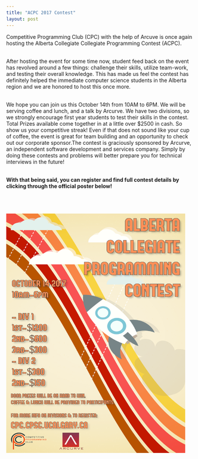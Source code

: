 ```yaml
---
title: "ACPC 2017 Contest"
layout: post
---
```


<div class="col-md-12">
Competitive Programming Club (CPC) with the help of Arcuve is once again hosting the Alberta Collegiate Collegiate Programming Contest (ACPC).<br><br>

After hosting the event for some time now, student feed back on the event has revolved around a few things: challenge their skills, utilize team-work, and testing their overall knowledge. This has made us feel the contest has definitely helped the immediate computer science students in the Alberta region and we are honored to host this once more. <br><br>

We hope you can join us this October 14th from 10AM to 6PM. We will be serving coffee and lunch, and a talk by Arcurve. We have two divisions, so we strongly encourage first year students to test their skills in the contest. Total Prizes available come together in at a little over $2500 in cash. So show us your competitive streak! Even if that does not sound like your cup of coffee, the event is great for team building and an opportunity to check out our corporate sponsor.The contest is graciously sponsored by Arcurve, an independent software development and services company. Simply by doing these contests and problems will better prepare you for technical interviews in the future! <br><br>

<b>With that being said, you can register and find full contest details by clicking through the official poster below!</b>


<a href="http://cpc.cpsc.ucalgary.ca/contests/acpc/2017/">
<br><br><br> <img src="/img/acpc2017.png" alt="ACPC 2017 Registration" style="width:480px;height:640px;border:0;">
</a>

<br><br>

<br>
</div>
